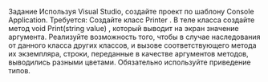 Задание
Используя Visual Studio, создайте проект по шаблону Console Application.
Требуется:
Создайте класс Printer .
В теле класса создайте метод void Print(string value) , который выводит на экран значение
аргумента.
Реализуйте возможность того, чтобы в случае наследования от данного класса других классов, и вызове
соответствующего метода их экземпляра, строки, переданные в качестве аргументов методов,
выводились разными цветами.
Обязательно используйте приведение типов.